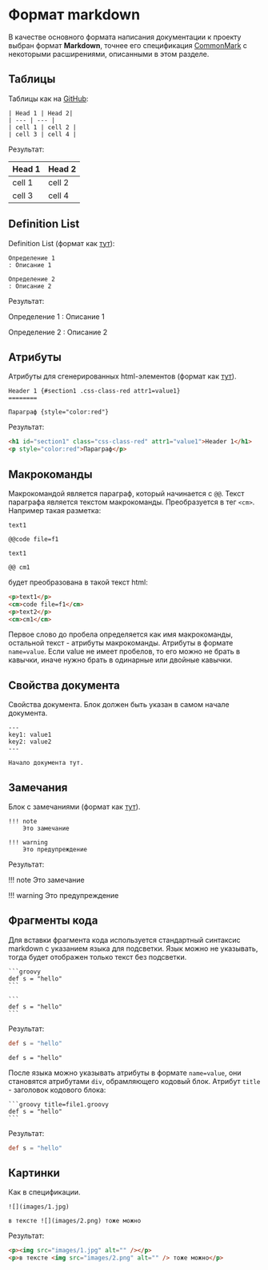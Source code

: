 
Формат markdown
===============

В качестве основного формата написания документации к проекту выбран формат **Markdown**,
точнее его спецификация [CommonMark](http://commonmark.org) с некоторыми расширениями,
описанными в этом разделе.

Таблицы
-------

Таблицы как на [GitHub](https://help.github.com/articles/organizing-information-with-tables):

```
| Head 1 | Head 2|
| --- | --- |
| cell 1 | cell 2 |
| cell 3 | cell 4 |
```

Результат:

| Head 1 | Head 2|
| --- | --- |
| cell 1 | cell 2 |
| cell 3 | cell 4 |


Definition List
---------------

Definition List (формат как [тут](https://michelf.ca/projects/php-markdown/extra/#def-list)):

```
Определение 1
: Описание 1

Определение 2
: Описание 2
```

Результат:

Определение 1
: Описание 1

Определение 2
: Описание 2


Атрибуты
--------

Атрибуты для сгенерированных html-элементов 
(формат как [тут](https://github.com/vsch/flexmark-java/wiki/Attributes-Extension)).


```
Header 1 {#section1 .css-class-red attr1=value1}
========

Параграф {style="color:red"}

```

Результат:

```html
<h1 id="section1" class="css-class-red" attr1="value1">Header 1</h1>
<p style="color:red">Параграф</p>
```


Макрокоманды
------------

Макрокомандой является параграф, который начинается с `@@`. Текст параграфа является текстом
макрокоманды. Преобразуется в тег `<cm>`. Например такая разметка:

```
text1

@@code file=f1

text1

@@ cm1
```

будет преобразована в такой текст html:

```html
<p>text1</p>
<cm>code file=f1</cm>
<p>text2</p>
<cm>cm1</cm>
```

Первое слово до пробела определяется как имя макрокоманды, остальной текст - атрибуты
макрокоманды. Атрибуты в формате `name=value`. Если value не имеет пробелов, 
то его можно не брать в кавычки, иначе нужно брать в одинарные или двойные кавычки.


Свойства документа
------------------

Свойства документа.
Блок должен быть указан в самом начале документа.

    ---
    key1: value1
    key2: value2
    ---
    
    Начало документа тут.


Замечания
---------

Блок с замечаниями (формат как [тут](https://github.com/vsch/flexmark-java/wiki/Admonition-Extension)).

```
!!! note
    Это замечание
    
!!! warning
    Это предупреждение
```

Результат:

!!! note
    Это замечание
    
!!! warning
    Это предупреждение


Фрагменты кода
--------------

Для вставки фрагмента кода используется стандартный синтаксис markdown с указанием
языка для подсветки. Язык можно не указывать, тогда будет отображен только текст
без подсветки. 

~~~
```groovy
def s = "hello"
```

```
def s = "hello"
```
~~~

Результат:

```groovy
def s = "hello"
```

```
def s = "hello"
```

После языка можно указывать атрибуты в формате `name=value`, они становятся атрибутами
`div`, обрамляющего кодовый блок. Атрибут `title` - заголовок кодового блока:

~~~
```groovy title=file1.groovy
def s = "hello"
```
~~~

Результат:

```groovy title=file1.groovy
def s = "hello"
```


Картинки
--------

Как в спецификации.

```
![](images/1.jpg)

в тексте ![](images/2.png) тоже можно
```

Результат:

```html
<p><img src="images/1.jpg" alt="" /></p>
<p>в тексте <img src="images/2.png" alt="" /> тоже можно</p>
```

